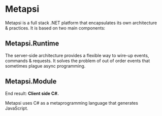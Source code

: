 # Metapsi

Metapsi is a full stack .NET platform that encapsulates its own architecture & practices. It is based on two main components:



## Metapsi.Runtime

The server-side architecture provides a flexible way to wire-up events, commands & requests. It solves the problem of out of order events that sometimes plague async programming.



## Metapsi.Module

End result: __Client side C#.__

Metapsi uses C# as a metaprogramming language that generates JavaScript.
